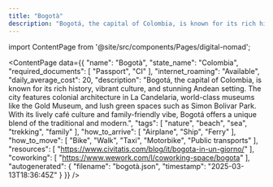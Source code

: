 ```yaml
---
title: "Bogotà"
description: "Bogotá, the capital of Colombia, is known for its rich history, vibrant culture, and stunning Andean setting. The city features colonial architecture in La Candelaria, world-class museums like the Gold Museum, and lush green spaces such as Simon Bolivar Park. With its lively café culture and family-friendly vibe, Bogotá offers a unique blend of the traditional and modern."
---
```

import ContentPage from '@site/src/components/Pages/digital-nomad';

<ContentPage
    data={{
  "name": "Bogotà",
  "state_name": "Colombia",
  "required_documents": [
    "Passport",
    "CI"
  ],
  "internet_roaming": "Available",
  "daily_average_cost": 20,
  "description": "Bogotá, the capital of Colombia, is known for its rich history, vibrant culture, and stunning Andean setting. The city features colonial architecture in La Candelaria, world-class museums like the Gold Museum, and lush green spaces such as Simon Bolivar Park. With its lively café culture and family-friendly vibe, Bogotá offers a unique blend of the traditional and modern.",
  "tags": [
    "nature",
    "beach",
    "sea",
    "trekking",
    "family"
  ],
  "how_to_arrive": [
    "Airplane",
    "Ship",
    "Ferry"
  ],
  "how_to_move": [
    "Bike",
    "Walk",
    "Taxi",
    "Motorbike",
    "Public transports"
  ],
  "resources": [
    "https://www.civitatis.com/blog/it/bogota-in-un-giorno/"
  ],
  "coworking": [
    "https://www.wework.com/l/coworking-space/bogota"
  ],
  "autogenerated": {
    "filename": "bogotà.json",
    "timestamp": "2025-03-13T18:36:45Z"
  }
}}
/>
